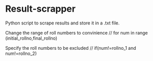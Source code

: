 Result-scrapper
===============
Python script to scrape results and store it in a .txt file.

Change the range of roll numbers to convinience // for num in range (initial_rollno,final_rollno)

Specify the roll numbers to be excluded // if(num!=rollno_1 and num!=rollno_2)
